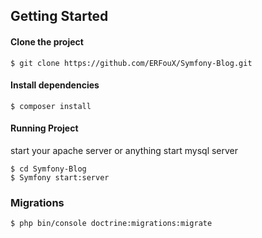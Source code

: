 ## Getting Started

#### Clone the project
```
$ git clone https://github.com/ERFouX/Symfony-Blog.git
```
#### Install dependencies
```
$ composer install
```
#### Running Project

start your apache server or anything
start mysql server
```
$ cd Symfony-Blog
$ Symfony start:server
```
### Migrations

```
$ php bin/console doctrine:migrations:migrate
```
